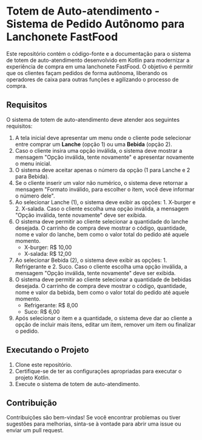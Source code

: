 # Totem de Auto-atendimento - Sistema de Pedido Autônomo para Lanchonete FastFood

Este repositório contém o código-fonte e a documentação para o sistema de totem de auto-atendimento desenvolvido em Kotlin para modernizar a experiência de compra em uma lanchonete FastFood. O objetivo é permitir que os clientes façam pedidos de forma autônoma, liberando os operadores de caixa para outras funções e agilizando o processo de compra.

## Requisitos

O sistema de totem de auto-atendimento deve atender aos seguintes requisitos:

1. A tela inicial deve apresentar um menu onde o cliente pode selecionar entre comprar um **Lanche** (opção 1) ou uma **Bebida** (opção 2).
2. Caso o cliente insira uma opção inválida, o sistema deve mostrar a mensagem "Opção inválida, tente novamente" e apresentar novamente o menu inicial.
3. O sistema deve aceitar apenas o número da opção (1 para Lanche e 2 para Bebida).
4. Se o cliente inserir um valor não numérico, o sistema deve retornar a mensagem "Formato inválido, para escolher o item, você deve informar o número dele".
5. Ao selecionar Lanche (1), o sistema deve exibir as opções: 1. X-burger e 2. X-salada. Caso o cliente escolha uma opção inválida, a mensagem "Opção inválida, tente novamente" deve ser exibida.
6. O sistema deve permitir ao cliente selecionar a quantidade do lanche desejada. O carrinho de compra deve mostrar o código, quantidade, nome e valor do lanche, bem como o valor total do pedido até aquele momento.
   - X-burger: R$ 10,00
   - X-salada: R$ 12,00
7. Ao selecionar Bebida (2), o sistema deve exibir as opções: 1. Refrigerante e 2. Suco. Caso o cliente escolha uma opção inválida, a mensagem "Opção inválida, tente novamente" deve ser exibida.
8. O sistema deve permitir ao cliente selecionar a quantidade de bebidas desejada. O carrinho de compra deve mostrar o código, quantidade, nome e valor da bebida, bem como o valor total do pedido até aquele momento.
   - Refrigerante: R$ 8,00
   - Suco: R$ 6,00
9. Após selecionar o item e a quantidade, o sistema deve dar ao cliente a opção de incluir mais itens, editar um item, remover um item ou finalizar o pedido.

## Executando o Projeto

1. Clone este repositório.
2. Certifique-se de ter as configurações apropriadas para executar o projeto Kotlin.
3. Execute o sistema de totem de auto-atendimento.

## Contribuição

Contribuições são bem-vindas! Se você encontrar problemas ou tiver sugestões para melhorias, sinta-se à vontade para abrir uma issue ou enviar um pull request.





